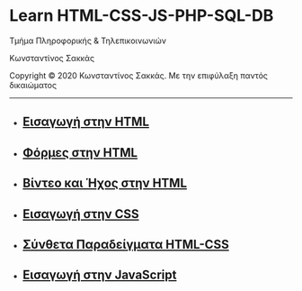 <html>
<head>
<style>
</style>
</head>
<body>
<h1> Learn HTML-CSS-JS-PHP-SQL-DB</h1>
<p> Τμήμα Πληροφορικής & Τηλεπικοινωνιών </p>
<p> Κωνσταντίνος Σακκάς</p>
<p>Copyright © 2020 Κωνσταντίνος Σακκάς. Με την επιφύλαξη παντός δικαιώματος</p>

<hr>
  

<ul>
  <li><a href="Εισαγωγή στην HTML" target="_blank"><h2>Εισαγωγή στην HTML</h2></a></li>
  <li><a href="Φόρμες στην HTML" target="_blank"><h2>Φόρμες στην HTML</h2></a></li>
  <li><a href="Βίντεο και Ήχος στην HTML" target="_blank"><h2>Βίντεο και Ήχος στην HTML</h2></a></li>
  <li><a href="Εισαγωγή στην CSS" target="_blank"><h2>Εισαγωγή στην CSS</h2></a></li>
  <li><a href="Σύνθετα Παραδείγματα HTML-CSS" target="_blank"><h2>Σύνθετα Παραδείγματα HTML-CSS</h2></a></li>
  <li><a href="Εισαγωγή στην JavaScript" target="_blank"><h2>Εισαγωγή στην JavaScript</h2></a></li>


 </ul>




</body>
</html>
